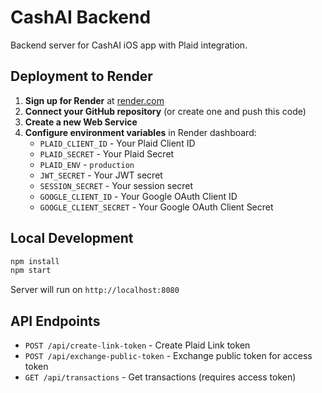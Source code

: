 # CashAI Backend

Backend server for CashAI iOS app with Plaid integration.

## Deployment to Render

1. **Sign up for Render** at [render.com](https://render.com)
2. **Connect your GitHub repository** (or create one and push this code)
3. **Create a new Web Service**
4. **Configure environment variables** in Render dashboard:
   - `PLAID_CLIENT_ID` - Your Plaid Client ID
   - `PLAID_SECRET` - Your Plaid Secret
   - `PLAID_ENV` - `production`
   - `JWT_SECRET` - Your JWT secret
   - `SESSION_SECRET` - Your session secret
   - `GOOGLE_CLIENT_ID` - Your Google OAuth Client ID
   - `GOOGLE_CLIENT_SECRET` - Your Google OAuth Client Secret

## Local Development

```bash
npm install
npm start
```

Server will run on `http://localhost:8080`

## API Endpoints

- `POST /api/create-link-token` - Create Plaid Link token
- `POST /api/exchange-public-token` - Exchange public token for access token
- `GET /api/transactions` - Get transactions (requires access token) 